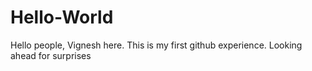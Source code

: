 # Hello-World
Hello people,
Vignesh here. This is my first github experience. Looking ahead for surprises
